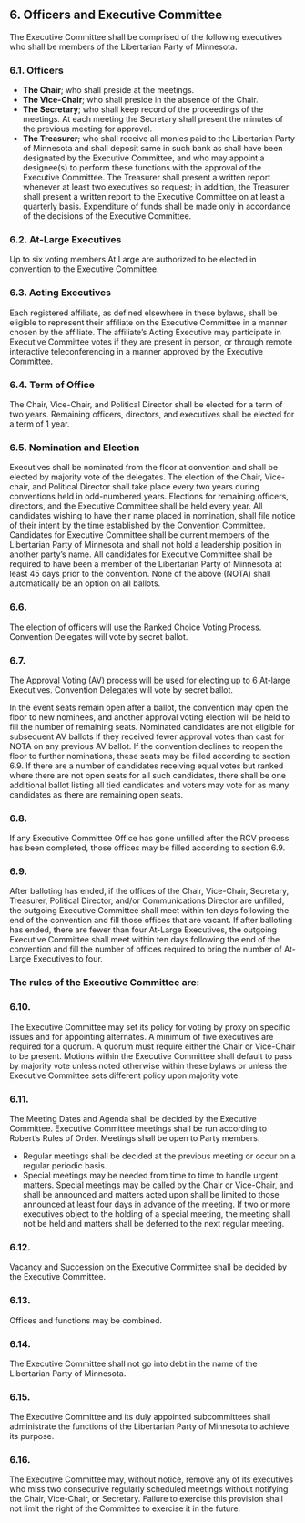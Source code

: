## 6. Officers and Executive Committee
The Executive Committee shall be comprised of the following executives who shall be members of the Libertarian Party of Minnesota.

### 6.1. Officers
- **The Chair**; who shall preside at the meetings.
- **The Vice-Chair**; who shall preside in the absence of the Chair.
- **The Secretary**; who shall keep record of the proceedings of the meetings. At each meeting the Secretary shall present the minutes of the previous meeting for approval.
- **The Treasurer**; who shall receive all monies paid to the Libertarian Party of Minnesota and shall deposit same in such bank as shall have been designated by the Executive Committee, and who may appoint a designee(s) to perform these functions with the approval of the Executive Committee. The Treasurer shall present a written report whenever at least two executives so request; in addition, the Treasurer shall present a written report to the Executive Committee on at least a quarterly basis. Expenditure of funds shall be made only in accordance of the decisions of the Executive Committee.

### 6.2. At-Large Executives
Up to six voting members At Large are authorized to be elected in convention to the Executive Committee.

### 6.3. Acting Executives
Each registered affiliate, as defined elsewhere in these bylaws, shall be eligible to represent their affiliate on the Executive Committee in a manner chosen by the affiliate. The affiliate’s Acting Executive may participate in Executive Committee votes if they are present in person, or through remote interactive teleconferencing in a manner approved by the Executive Committee.

### 6.4. Term of Office
The Chair, Vice-Chair, and Political Director shall be elected for a term of two years. Remaining officers, directors, and executives shall be elected for a term of 1 year.

### 6.5. Nomination and Election
Executives shall be nominated from the floor at convention and shall be elected by majority vote of the delegates. The election of the Chair, Vice-chair, and Political Director shall take place every two years during conventions held in odd-numbered years. Elections for remaining officers, directors, and the Executive Committee shall be held every year. All candidates wishing to have their name placed in nomination, shall file notice of their intent by the time established by the Convention Committee. Candidates for Executive Committee shall be current members of the Libertarian Party of Minnesota and shall not hold a leadership position in another party’s name. All candidates for Executive Committee shall be required to have been a member of the Libertarian Party of Minnesota at least 45 days prior to the convention. None of the above (NOTA) shall automatically be an option on all ballots.

### 6.6. 
The election of officers will use the Ranked Choice Voting Process. Convention Delegates will vote by secret ballot.

### 6.7. 
The Approval Voting (AV) process will be used for electing up to 6 At-large Executives. Convention Delegates will vote by secret ballot.

In the event seats remain open after a ballot, the convention may open the floor to new nominees, and another approval voting election will be held to fill the number of remaining seats. Nominated candidates are not eligible for subsequent AV ballots if they received fewer approval votes than cast for NOTA on any previous AV ballot. If the convention declines to reopen the floor to further nominations, these seats may be filled according to section 6.9. If there are a number of candidates receiving equal votes but ranked where there are not open seats for all such candidates, there shall be one additional ballot listing all tied candidates and voters may vote for as many candidates as there are remaining open seats.

### 6.8. 
If any Executive Committee Office has gone unfilled after the RCV process has been completed, those offices may be filled according to section 6.9.

### 6.9. 
After balloting has ended, if the offices of the Chair, Vice-Chair, Secretary, Treasurer, Political Director, and/or Communications Director are unfilled, the outgoing Executive Committee shall meet within ten days following the end of the convention and fill those offices that are vacant. If after balloting has ended, there are fewer than four At-Large Executives, the outgoing Executive Committee shall meet within ten days following the end of the convention and fill the number of offices required to bring the number of At-Large Executives to four.

### The rules of the Executive Committee are:

### 6.10. 
The Executive Committee may set its policy for voting by proxy on specific issues and for appointing alternates. A minimum of five executives are required for a quorum. A quorum must require either the Chair or Vice-Chair to be present. Motions within the Executive Committee shall default to pass by majority vote unless noted otherwise within these bylaws or unless the Executive Committee sets different policy upon majority vote.

### 6.11. 
The Meeting Dates and Agenda shall be decided by the Executive Committee. Executive Committee meetings shall be run according to Robert’s Rules of Order. Meetings shall be open to Party members.

- Regular meetings shall be decided at the previous meeting or occur on a regular periodic basis.
- Special meetings may be needed from time to time to handle urgent matters. Special meetings may be called by the Chair or Vice-Chair, and shall be announced and matters acted upon shall be limited to those announced at least four days in advance of the meeting. If two or more executives object to the holding of a special meeting, the meeting shall not be held and matters shall be deferred to the next regular meeting.
  
### 6.12. 
Vacancy and Succession on the Executive Committee shall be decided by the Executive Committee.

### 6.13. 
Offices and functions may be combined.

### 6.14. 
The Executive Committee shall not go into debt in the name of the Libertarian Party of Minnesota.

### 6.15. 
The Executive Committee and its duly appointed subcommittees shall administrate the functions of the Libertarian Party of Minnesota to achieve its purpose.

### 6.16. 
The Executive Committee may, without notice, remove any of its executives who miss two consecutive regularly scheduled meetings without notifying the Chair, Vice-Chair, or Secretary. Failure to exercise this provision shall not limit the right of the Committee to exercise it in the future.
